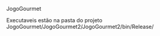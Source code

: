 JogoGourmet

Executaveis estão na pasta do projeto JogoGourmet/JogoGourmet2/JogoGourmet2/bin/Release/

